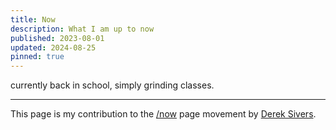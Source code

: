 ```yaml
---
title: Now
description: What I am up to now
published: 2023-08-01
updated: 2024-08-25
pinned: true
---
```


currently back in school, simply grinding classes.

---

This page is my contribution to the [/now](https://nownownow.com/) page movement by [Derek Sivers](https://sive.rs/nowff).
